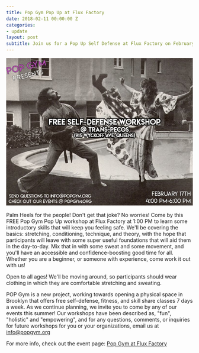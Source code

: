```yaml
---
title: Pop Gym Pop Up at Flux Factory
date: 2018-02-11 00:00:00 Z
categories:
- update
layout: post
subtitle: Join us for a Pop Up Self Defense at Flux Factory on February 11th
---
```



![Pop Gym at Utopia School](/assets/transpecos3.jpg)


Palm Heels for the people! Don't get that joke? No worries! Come by this FREE Pop Gym Pop Up workshop at Flux Factory at 1:00 PM to learn some introductory skills that will keep you feeling safe. We'll be covering the basics: stretching, conditioning, technique, and theory, with the hope that participants will leave with some super useful foundations that will aid them in the day-to-day. Mix that in with some sweat and some movement, and you'll have an accessible and confidence-boosting good time for all. Whether you are a beginner, or someone with experience, come work it out with us!

Open to all ages! We'll be moving around, so participants should wear clothing in which they are comfortable stretching and sweating.

POP Gym is a new project, working towards opening a physical space in Brooklyn that offers free self-defense, fitness, and skill share classes 7 days a week. As we continue planning, we invite you to come by any of our events this summer! Our workshops have been described as, "fun", "holistic" and "empowering", and for any questions, comments, or inquiries for future workshops for you or your organizations, email us at info@popgym.org

For more info, check out the event page: [Pop Gym at Flux Factory](https://www.facebook.com/events/148563275949790/)
